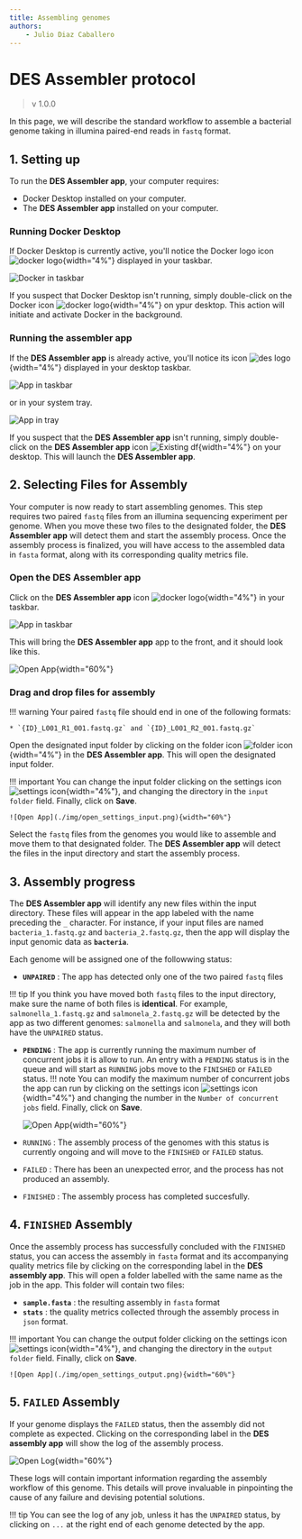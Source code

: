 ```yaml
---
title: Assembling genomes
authors:
    - Julio Diaz Caballero
---
```


# DES Assembler protocol


> v 1.0.0

In this page, we will describe the standard workflow to assemble a bacterial genome taking in illumina paired-end reads in `fastq` format.

## 1. Setting up ##

To run the **DES Assembler app**, your computer requires:

* Docker Desktop installed on your computer.
* The **DES Assembler app** installed on your computer.

### Running Docker Desktop ###

If Docker Desktop is currently active, you'll notice the Docker logo icon ![docker logo](./img/docker_icon.svg){width="4%"} displayed in your taskbar.

![Docker in taskbar](./img/docker_in_taskbar.png)

If you suspect that Docker Desktop isn't running, simply double-click on the Docker icon ![docker logo](./img/docker_icon.svg){width="4%"} on ypur desktop. This action will initiate and activate Docker in the background. 

### Running the assembler app ###

If the **DES Assembler app** is already active, you'll notice its icon ![des logo](./img/des_icon.svg){width="4%"} displayed in your desktop taskbar.

![App in taskbar](./img/app_in_taskbar.png)

or in your system tray.

![App in tray](./img/app_in_tray.png)

If you suspect that the **DES Assembler app** isn't running, simply double-click on the **DES Assembler app** icon ![Existing df](./img/des_icon.svg){width="4%"} on your desktop. This will launch the **DES Assembler app**.

## 2. Selecting Files for Assembly ##

Your computer is now ready to start assembling genomes. This step requires two paired `fastq` files from an illumina sequencing experiment per genome. When you move these two files to the designated folder, the **DES Assembler app** will detect them and start the assembly process. Once the assembly process is finalized, you will have access to the assembled data in `fasta` format, along with its corresponding quality metrics file.

### Open the **DES Assembler app** ###

Click on the **DES Assembler app** icon ![docker logo](./img/des_icon.svg){width="4%"} in your taskbar.

![App in taskbar](./img/app_in_taskbar.png)

This will bring the **DES Assembler app** app to the front, and it should look like this.

![Open App](./img/open_app.png){width="60%"}

### Drag and drop files for assembly ###

!!! warning 
    Your paired `fastq` file should end in one of the following formats:

    * `{ID}_L001_R1_001.fastq.gz` and `{ID}_L001_R2_001.fastq.gz`


Open the designated input folder by clicking on the folder icon ![folder icon](./img/folder_icon.png){width="4%"} in the **DES Assembler app**. This will open the designated input folder. 


!!! important
    You can change the input folder clicking on the settings icon ![settings icon](./img/settings_icon.png){width="4%"}, and changing the directory in the `input folder` field. Finally, click on **Save**.
    
    ![Open App](./img/open_settings_input.png){width="60%"}    

Select the `fastq` files from the genomes you would like to assemble and move them to that designated folder. The **DES Assembler app** will detect the files in the input directory and start the assembly process.

## 3. Assembly progress ##

The **DES Assembler app** will identify any new files within the input directory. These files will appear in the app labeled with the name preceding the `_` character. For instance, if your input files are named `bacteria_1.fastq.gz` and `bacteria_2.fastq.gz`, then the app will display the input genomic data as **`bacteria`**.

Each genome will be assigned one of the followwing status:

* **`UNPAIRED`** : The app has detected only one of the two paired `fastq` files

!!! tip
    If you think you have moved both `fastq` files to the input directory, make sure the name of both files is **identical**.
    For example, `salmonella_1.fastq.gz` and `salmonela_2.fastq.gz` will be detected by the app as two different genomes: `salmonella` and `salmonela`, and they will both have the `UNPAIRED` status.

* **`PENDING`** : The app is currently running the maximum number of concurrent jobs it is allow to run. An entry with a `PENDING` status is in the queue and will start as `RUNNING` jobs move to the `FINISHED` or `FAILED` status.
!!! note
    You can modify the maximum number of concurrent jobs the app can run by clicking on the settings icon ![settings icon](./img/settings_icon.png){width="4%"} and changing the number in the `Number of concurrent jobs` field. Finally, click on **Save**.

    ![Open App](./img/open_settings_concurrent.png){width="60%"}  

* `RUNNING` : The assembly process of the genomes with this status is currently ongoing and will move to the `FINISHED` or `FAILED` status.
* `FAILED` : There has been an unexpected error, and the process has not produced an assembly.
* `FINISHED` : The assembly process has completed succesfully.

## 4. `FINISHED` Assembly

Once the assembly process has successfully concluded with the `FINISHED` status, you can access the assembly in `fasta` format and its accompanying quality metrics file by clicking on the corresponding label in the **DES assembly app**. This will open a folder labelled with the same name as the job in the app. This folder will contain two files:

* **`sample.fasta`** : the resulting assembly in `fasta` format
* **`stats`** : the quality metrics collected through the assembly process in `json` format.

!!! important
    You can change the output folder clicking on the settings icon ![settings icon](./img/settings_icon.png){width="4%"}, and changing the directory in the `output folder` field. Finally, click on **Save**.
    
    ![Open App](./img/open_settings_output.png){width="60%"}   

## 5. `FAILED` Assembly

If your genome displays the `FAILED` status, then the assembly did not complete as expected. Clicking on the corresponding label in the **DES assembly app** will show the log of the assembly process.

![Open Log](./img/open_log.png){width="60%"}

These logs will contain important information regarding the assembly workflow of this genome. This details will prove invaluable in pinpointing the cause of any failure and devising potential solutions.


!!! tip
    You can see the log of any job, unless it has the `UNPAIRED` status, by clicking on `...` at the right end of each genome detected by the app.